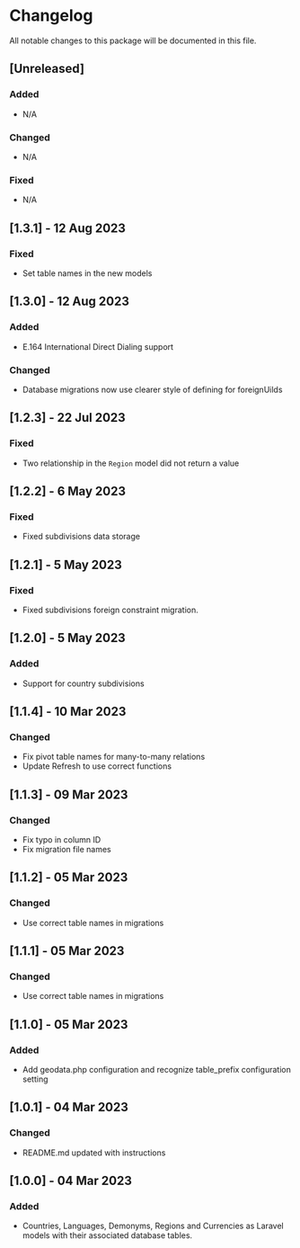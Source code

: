 # Changelog
All notable changes to this package will be documented in this file.

## [Unreleased]
### Added
- N/A
### Changed
- N/A
### Fixed
- N/A

## [1.3.1] - 12 Aug 2023
### Fixed
- Set table names in the new models
## [1.3.0] - 12 Aug 2023
### Added
- E.164 International Direct Dialing support
### Changed
- Database migrations now use clearer style of defining for foreignUilds
## [1.2.3] - 22 Jul 2023
### Fixed
- Two relationship in the `Region` model did not return a value
## [1.2.2] - 6 May 2023
### Fixed
- Fixed subdivisions data storage
## [1.2.1] - 5 May 2023
### Fixed
- Fixed subdivisions foreign constraint migration.
## [1.2.0] - 5 May 2023
### Added
- Support for country subdivisions
## [1.1.4] - 10 Mar 2023
### Changed
- Fix pivot table names for many-to-many relations
- Update Refresh to use correct functions
## [1.1.3] - 09 Mar 2023
### Changed
- Fix typo in column ID
- Fix migration file names

## [1.1.2] - 05 Mar 2023
### Changed
- Use correct table names in migrations

## [1.1.1] - 05 Mar 2023
### Changed
- Use correct table names in migrations

## [1.1.0] - 05 Mar 2023
### Added
- Add geodata.php configuration and recognize table_prefix configuration setting

## [1.0.1] - 04 Mar 2023
### Changed
- README.md updated with instructions

## [1.0.0] - 04 Mar 2023
### Added
- Countries, Languages, Demonyms, Regions and Currencies as Laravel models with their associated database tables.
